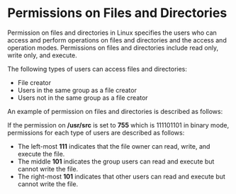 # Permissions on Files and Directories<a name="EN-US_TOPIC_0192977575"></a>

Permission on files and directories in Linux specifies the users who can access and perform operations on files and directories and the access and operation modes. Permissions on files and directories include read only, write only, and execute.

The following types of users can access files and directories:

-   File creator
-   Users in the same group as a file creator
-   Users not in the same group as a file creator

An example of permission on files and directories is described as follows:

If the permission on  **/usr/src**  is set to  **755**  which is 111101101 in binary mode, permissions for each type of users are described as follows:

-   The left-most  **111**  indicates that the file owner can read, write, and execute the file.
-   The middle  **101**  indicates the group users can read and execute but cannot write the file. 
-   The right-most  **101**  indicates that other users can read and execute but cannot write the file. 

